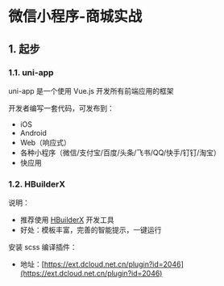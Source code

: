 # 微信小程序-商城实战

## 1. 起步

### 1.1. uni-app

uni-app 是一个使用 Vue.js 开发所有前端应用的框架

开发者编写一套代码，可发布到：

* iOS
* Android
* Web（响应式）
* 各种小程序（微信/支付宝/百度/头条/飞书/QQ/快手/钉钉/淘宝）
* 快应用

### 1.2. HBuilderX

说明：

* 推荐使用 [HBuilderX](https://www.dcloud.io/hbuilderx.html) 开发工具
* 好处：模板丰富，完善的智能提示，一键运行

安装 scss 编译插件：

* 地址：[https://ext.dcloud.net.cn/plugin?id=2046](https://ext.dcloud.net.cn/plugin?id=2046)